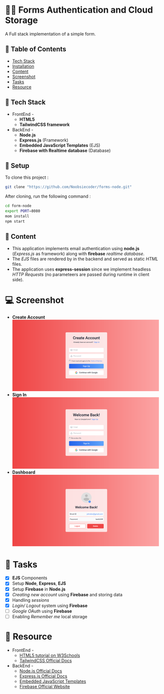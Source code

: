 # 👨‍💻 Forms Authentication and Cloud Storage

A Full stack implementation of a simple form.

## 📜 Table of Contents

- [Tech Stack](#🔨-Tech-Stack)
- [Installation](#🚀-Setup)
- [Content](#📑-Content)
- [Screenshot](#💻-Screenshot)
- [Tasks](#📝-Tasks)
- [Resource](#📕-Resource)

## 🔨 Tech Stack

- FrontEnd -
  - **HTML5**
  - **TailwindCSS framework**
- BackEnd -
  - **Node.js**
  - **Express.js** (Framework)
  - **Embedded JavaScript Templates** (EJS)
  - **Firebase with Realtime database** (Database)

## 🚀 Setup

To clone this project :

```bash
git clone "https://github.com/Noobsiecoder/forms-node.git"
```

After cloning, run the following command :

```bash
cd form-node
export PORT=8080
mom install
npm start
```

## 📑 Content

- This application implements email authentication using **node.js** (_Express.js_ as framework) along with **firebase** _realtime database_.
- The _EJS_ files are rendered by in the backend and served as static _HTML_ files.
- The application uses **express-session** since we implement headless _HTTP Requests_ (no parameteers are passed during runtime in client side).

# 💻 Screenshot

- **Create Account**
  ![create-account](https://raw.githubusercontent.com/Noobsiecoder/forms-tailwind/main/src/assets/image/create_account.png)
  <br>
- **Sign In**
  ![sign-in](https://raw.githubusercontent.com/Noobsiecoder/forms-tailwind/main/src/assets/image/log_in.png)
  <br>
- **Dashboard**
  ![dashboard](https://raw.githubusercontent.com/Noobsiecoder/forms-tailwind/main/src/assets/image/dashboard.png)

# 📝 Tasks

- [x] **EJS** Components
- [x] Setup **Node**, **Express**, **EJS**
- [x] Setup **Firebase** in **Node.js**
- [x] _Creating new account_ using **Firebase** and storing data
- [x] Handling _sessions_
- [x] _Login/ Logout_ system using **Firebase**
- [ ] _Google OAuth_ using **Firebase**
- [ ] Enabling _Remember me_ local storage

# 📕 Resource

- FrontEnd -
  - [HTML5 tutorial on W3Schools](https://www.w3schools.com/html/)
  - [TailwindCSS Official Docs](https://tailwindcss.com/)
- BackEnd -
  - [Node.js Official Docs](https://nodejs.dev/learn)
  - [Express.js Official Docs](https://expressjs.com/)
  - [Embedded JavaScript Templates](https://ejs.co/)
  - [Firebase Official Website](https://firebase.google.com/)
